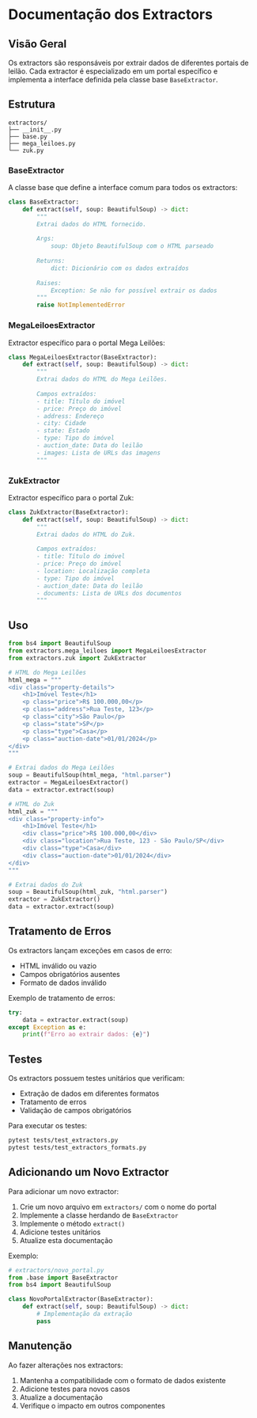 # Documentação dos Extractors

## Visão Geral

Os extractors são responsáveis por extrair dados de diferentes portais de leilão. Cada extractor é especializado em um portal específico e implementa a interface definida pela classe base `BaseExtractor`.

## Estrutura

```
extractors/
├── __init__.py
├── base.py
├── mega_leiloes.py
└── zuk.py
```

### BaseExtractor

A classe base que define a interface comum para todos os extractors:

```python
class BaseExtractor:
    def extract(self, soup: BeautifulSoup) -> dict:
        """
        Extrai dados do HTML fornecido.
        
        Args:
            soup: Objeto BeautifulSoup com o HTML parseado
            
        Returns:
            dict: Dicionário com os dados extraídos
            
        Raises:
            Exception: Se não for possível extrair os dados
        """
        raise NotImplementedError
```

### MegaLeiloesExtractor

Extractor específico para o portal Mega Leilões:

```python
class MegaLeiloesExtractor(BaseExtractor):
    def extract(self, soup: BeautifulSoup) -> dict:
        """
        Extrai dados do HTML do Mega Leilões.
        
        Campos extraídos:
        - title: Título do imóvel
        - price: Preço do imóvel
        - address: Endereço
        - city: Cidade
        - state: Estado
        - type: Tipo do imóvel
        - auction_date: Data do leilão
        - images: Lista de URLs das imagens
        """
```

### ZukExtractor

Extractor específico para o portal Zuk:

```python
class ZukExtractor(BaseExtractor):
    def extract(self, soup: BeautifulSoup) -> dict:
        """
        Extrai dados do HTML do Zuk.
        
        Campos extraídos:
        - title: Título do imóvel
        - price: Preço do imóvel
        - location: Localização completa
        - type: Tipo do imóvel
        - auction_date: Data do leilão
        - documents: Lista de URLs dos documentos
        """
```

## Uso

```python
from bs4 import BeautifulSoup
from extractors.mega_leiloes import MegaLeiloesExtractor
from extractors.zuk import ZukExtractor

# HTML do Mega Leilões
html_mega = """
<div class="property-details">
    <h1>Imóvel Teste</h1>
    <p class="price">R$ 100.000,00</p>
    <p class="address">Rua Teste, 123</p>
    <p class="city">São Paulo</p>
    <p class="state">SP</p>
    <p class="type">Casa</p>
    <p class="auction-date">01/01/2024</p>
</div>
"""

# Extrai dados do Mega Leilões
soup = BeautifulSoup(html_mega, "html.parser")
extractor = MegaLeiloesExtractor()
data = extractor.extract(soup)

# HTML do Zuk
html_zuk = """
<div class="property-info">
    <h1>Imóvel Teste</h1>
    <div class="price">R$ 100.000,00</div>
    <div class="location">Rua Teste, 123 - São Paulo/SP</div>
    <div class="type">Casa</div>
    <div class="auction-date">01/01/2024</div>
</div>
"""

# Extrai dados do Zuk
soup = BeautifulSoup(html_zuk, "html.parser")
extractor = ZukExtractor()
data = extractor.extract(soup)
```

## Tratamento de Erros

Os extractors lançam exceções em casos de erro:

- HTML inválido ou vazio
- Campos obrigatórios ausentes
- Formato de dados inválido

Exemplo de tratamento de erros:

```python
try:
    data = extractor.extract(soup)
except Exception as e:
    print(f"Erro ao extrair dados: {e}")
```

## Testes

Os extractors possuem testes unitários que verificam:

- Extração de dados em diferentes formatos
- Tratamento de erros
- Validação de campos obrigatórios

Para executar os testes:

```bash
pytest tests/test_extractors.py
pytest tests/test_extractors_formats.py
```

## Adicionando um Novo Extractor

Para adicionar um novo extractor:

1. Crie um novo arquivo em `extractors/` com o nome do portal
2. Implemente a classe herdando de `BaseExtractor`
3. Implemente o método `extract()`
4. Adicione testes unitários
5. Atualize esta documentação

Exemplo:

```python
# extractors/novo_portal.py
from .base import BaseExtractor
from bs4 import BeautifulSoup

class NovoPortalExtractor(BaseExtractor):
    def extract(self, soup: BeautifulSoup) -> dict:
        # Implementação da extração
        pass
```

## Manutenção

Ao fazer alterações nos extractors:

1. Mantenha a compatibilidade com o formato de dados existente
2. Adicione testes para novos casos
3. Atualize a documentação
4. Verifique o impacto em outros componentes 